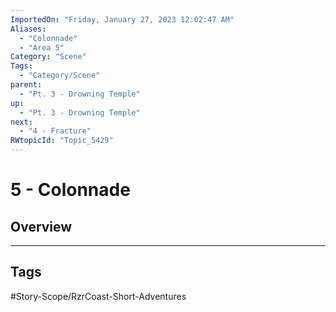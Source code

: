 ```yaml
---
ImportedOn: "Friday, January 27, 2023 12:02:47 AM"
Aliases:
  - "Colonnade"
  - "Area 5"
Category: "Scene"
Tags:
  - "Category/Scene"
parent:
  - "Pt. 3 - Drowning Temple"
up:
  - "Pt. 3 - Drowning Temple"
next:
  - "4 - Fracture"
RWtopicId: "Topic_5429"
---
```

# 5 - Colonnade
## Overview

---
## Tags
#Story-Scope/RzrCoast-Short-Adventures

